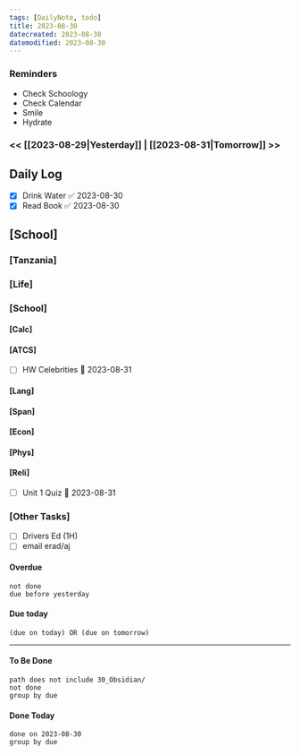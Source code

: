 ```yaml
---
tags: [DailyNote, todo]
title: 2023-08-30
datecreated: 2023-08-30
datemodified: 2023-08-30
---
```


### Reminders
- Check Schoology
- Check Calendar
- Smile
- Hydrate

### << [[2023-08-29|Yesterday]] | [[2023-08-31|Tomorrow]] >>

## Daily Log

- [x] Drink Water ✅ 2023-08-30
- [x] Read Book ✅ 2023-08-30

## [School]
### [Tanzania]

### [Life]

### [School]

#### [Calc]

#### [ATCS]
- [ ] HW Celebrities 📅 2023-08-31 
#### [Lang]

#### [Span]

#### [Econ]

#### [Phys]

#### [Reli]
- [ ] Unit 1 Quiz 📅 2023-08-31 


### [Other Tasks]

- [ ] Drivers Ed (1H)
- [ ] email erad/aj

#### Overdue
```tasks
not done
due before yesterday
```
#### Due today

```tasks
(due on today) OR (due on tomorrow) 

```
---
#### To Be Done

```tasks
path does not include 30_Obsidian/
not done
group by due
```

#### Done Today

```tasks
done on 2023-08-30
group by due
```